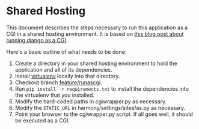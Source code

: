 # Shared Hosting

This document describes the steps necessary to run this application as a CGI in a shared hosting environment. It is based on [this blog post about running django as a CGI](http://joemaller.com/1467/django-via-cgi-on-shared-hosting/).

Here's a basic outline of what needs to be done:

1. Create a directory in your shared hosting environment to hold the application and all of its dependencies.
1. Install [virtualenv](http://www.virtualenv.org/) locally into that directory.
1. Checkout branch [feature/runascgi](http://github.com/Harvard-ATG/HarmonyLab/tree/feature/runascgi).
1. Run `pip install -r requirements.txt` to install the dependencies into the virtualenv that you installed.
1. Modify the hard-coded paths in cgiwrapper.py as necessary.
1. Modify the `STATIC_URL` in harmony/settings/sitesfas.py as necessary.
1. Point your browser to the cgiwrapper.py script. If all goes well, it should be executed as a CGI.
